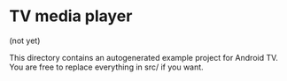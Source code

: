 # TV media player

(not yet)

This directory contains an autogenerated example project for Android TV. You are
free to replace everything in src/ if you want.